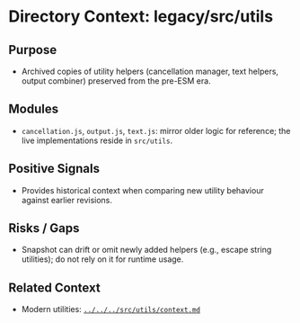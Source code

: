 # Directory Context: legacy/src/utils

## Purpose
- Archived copies of utility helpers (cancellation manager, text helpers, output combiner) preserved from the pre-ESM era.

## Modules
- `cancellation.js`, `output.js`, `text.js`: mirror older logic for reference; the live implementations reside in `src/utils`.

## Positive Signals
- Provides historical context when comparing new utility behaviour against earlier revisions.

## Risks / Gaps
- Snapshot can drift or omit newly added helpers (e.g., escape string utilities); do not rely on it for runtime usage.

## Related Context
- Modern utilities: [`../../../src/utils/context.md`](../../../src/utils/context.md)
